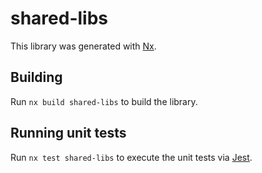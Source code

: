 # shared-libs

This library was generated with [Nx](https://nx.dev).

## Building

Run `nx build shared-libs` to build the library.

## Running unit tests

Run `nx test shared-libs` to execute the unit tests via [Jest](https://jestjs.io).
